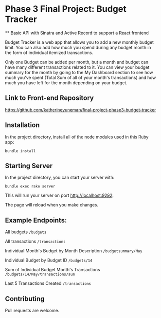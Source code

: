 # Phase 3 Final Project: Budget Tracker

** Basic API with Sinatra and Active Record to support a React frontend

Budget Tracker is a web app that allows you to add a new monthly budget limit.  You can also add how much you spend during any budget month in the form of individual itemized transactions.

Only one Budget can be added per month, but a month and budget can have many different transactions related to it.  You can view your budget summary for the month by going to the My Dashboard section to see how much you've spent (Total Sum of all of your month's transactions) and how much you have left for the month depending on your budget.

## Link to Front-end Repository
https://github.com/katherineyuneman/final-project-phase3-budget-tracker


## Installation
In the project directory, install all of the node modules used in this Ruby app:

`bundle install`

## Starting Server

In the project directory, you can start your server with:

`bundle exec rake server`

This will run your server on port
[http://localhost:9292](http://localhost:9292).

The page will reload when you make changes.

## Example Endpoints:

All budgets
`/budgets`

All transactions
`/transactions`

Individual Month's Budget by Month Description
`/budgetsummary/May`

Individual Budget by Budget ID
`/budgets/14`

Sum of Individual Budget Month's Transactions
`/budgets/14/May/transactions/sum`

Last 5 Transactions Created
`/transactions`



## Contributing
Pull requests are welcome.